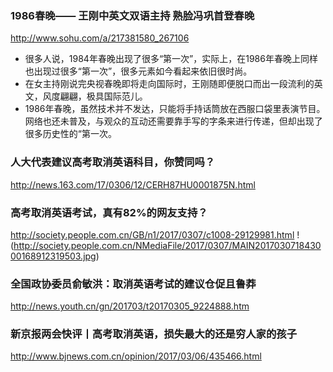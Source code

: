 ### 1986春晚—— 王刚中英文双语主持 熟脸冯巩首登春晚
http://www.sohu.com/a/217381580_267106
- 很多人说，1984年春晚出现了很多“第一次”，实际上，在1986年春晚上同样也出现过很多“第一次”，很多元素如今看起来依旧很时尚。
- 在女主持刚说完央视春晚即将走向国际时，王刚随即便脱口而出一段流利的英文，风度翩翩，极具国际范儿。
- 1986年春晚，虽然技术并不发达，只能将手持话筒放在西服口袋里表演节目。网络也还未普及，与观众的互动还需要靠手写的字条来进行传递，但却出现了很多历史性的“第一次。

### 人大代表建议高考取消英语科目，你赞同吗？
http://news.163.com/17/0306/12/CERH87HU0001875N.html

### 高考取消英语考试，真有82%的网友支持？
http://society.people.com.cn/GB/n1/2017/0307/c1008-29129981.html
!(http://society.people.com.cn/NMediaFile/2017/0307/MAIN201703071843000168912319503.jpg)

### 全国政协委员俞敏洪：取消英语考试的建议仓促且鲁莽
http://news.youth.cn/gn/201703/t20170305_9224888.htm

### 新京报两会快评丨高考取消英语，损失最大的还是穷人家的孩子
http://www.bjnews.com.cn/opinion/2017/03/06/435466.html
